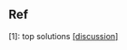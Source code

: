











## Ref  
[1]: top solutions [[discussion]](https://www.kaggle.com/c/bengaliai-cv19/discussion/136769)  





